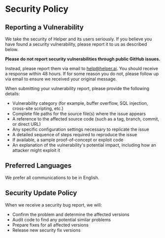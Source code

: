 # Security Policy

## Reporting a Vulnerability

We take the security of Helper and its users seriously. If you believe you have found a security vulnerability, please report it to us as described below.

**Please do not report security vulnerabilities through public GitHub issues.**

Instead, please report them via email to help@helper.ai. You should receive a response within 48 hours. If for some reason you do not, please follow up via email to ensure we received your original message.

When submitting your vulnerability report, please provide the following details:

- Vulnerability category (for example, buffer overflow, SQL injection, cross-site scripting, etc.)
- Complete file paths for the source file(s) where the issue appears
- A reference to the affected source code (such as a tag, branch, commit, or direct URL)
- Any specific configuration settings necessary to replicate the issue
- A detailed sequence of steps required to reproduce the issue
- If available, a sample proof-of-concept or exploit code
- An explanation of the vulnerability's potential impact, including how an attacker might exploit it

## Preferred Languages

We prefer all communications to be in English.

## Security Update Policy

When we receive a security bug report, we will:

- Confirm the problem and determine the affected versions
- Audit code to find any potential similar problems
- Prepare fixes for all affected versions
- Release new security fix versions
